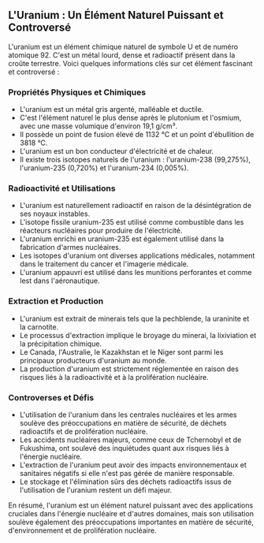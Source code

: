 ## L'Uranium : Un Élément Naturel Puissant et Controversé

L'uranium est un élément chimique naturel de symbole U et de numéro atomique 92. C'est un métal lourd, dense et radioactif présent dans la croûte terrestre. Voici quelques informations clés sur cet élément fascinant et controversé :

### Propriétés Physiques et Chimiques

- L'uranium est un métal gris argenté, malléable et ductile.
- C'est l'élément naturel le plus dense après le plutonium et l'osmium, avec une masse volumique d'environ 19,1 g/cm³.
- Il possède un point de fusion élevé de 1132 °C et un point d'ébullition de 3818 °C.
- L'uranium est un bon conducteur d'électricité et de chaleur.
- Il existe trois isotopes naturels de l'uranium : l'uranium-238 (99,275%), l'uranium-235 (0,720%) et l'uranium-234 (0,005%).

### Radioactivité et Utilisations

- L'uranium est naturellement radioactif en raison de la désintégration de ses noyaux instables.
- L'isotope fissile uranium-235 est utilisé comme combustible dans les réacteurs nucléaires pour produire de l'électricité.
- L'uranium enrichi en uranium-235 est également utilisé dans la fabrication d'armes nucléaires.
- Les isotopes d'uranium ont diverses applications médicales, notamment dans le traitement du cancer et l'imagerie médicale.
- L'uranium appauvri est utilisé dans les munitions perforantes et comme lest dans l'aéronautique.

### Extraction et Production

- L'uranium est extrait de minerais tels que la pechblende, la uraninite et la carnotite.
- Le processus d'extraction implique le broyage du minerai, la lixiviation et la précipitation chimique.
- Le Canada, l'Australie, le Kazakhstan et le Niger sont parmi les principaux producteurs d'uranium au monde.
- La production d'uranium est strictement réglementée en raison des risques liés à la radioactivité et à la prolifération nucléaire.

### Controverses et Défis

- L'utilisation de l'uranium dans les centrales nucléaires et les armes soulève des préoccupations en matière de sécurité, de déchets radioactifs et de prolifération nucléaire.
- Les accidents nucléaires majeurs, comme ceux de Tchernobyl et de Fukushima, ont soulevé des inquiétudes quant aux risques liés à l'énergie nucléaire.
- L'extraction de l'uranium peut avoir des impacts environnementaux et sanitaires négatifs si elle n'est pas gérée de manière responsable.
- Le stockage et l'élimination sûrs des déchets radioactifs issus de l'utilisation de l'uranium restent un défi majeur.

En résumé, l'uranium est un élément naturel puissant avec des applications cruciales dans l'énergie nucléaire et d'autres domaines, mais son utilisation soulève également des préoccupations importantes en matière de sécurité, d'environnement et de prolifération nucléaire.